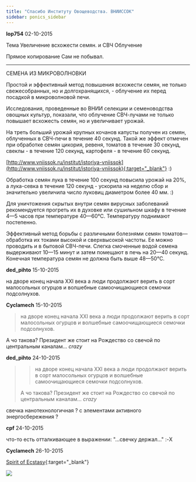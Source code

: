 ```yaml
---
title: "Спасибо Институту Овощеводства. ВНИИССОК"
sidebar: ponics_sidebar
---
```


**lop754** 02-10-2015

Тема Увеличение всхожести семян. и СВЧ Облучение

Прямое копирование Сам не побывал.

______________________________________________

СЕМЕНА ИЗ МИКРОВОЛНОВКИ

Простой и эффективный метод повышения всхожести семян, не только свежесобранных, но и долгохранящихся, - облучение их перед посадкой в микроволновой печи.

Исследования, проведенные во ВНИИ селекции и семеноводства овощных культур, показали, что облучение СВЧ-лучами не только повышает всхожесть семян, но и увеличивает урожай. 

На треть больший урожай крупных кочанов капусты получен из семян, облученных в СВЧ-печи в течение 40 секунд. Такой же эффект отмечен при обработке семян цикория, ревеня, томатов в течение 30 секунд, свеклы - в течение 120 секунд, картофеля - в течение 60 секунд.

[http://www.vniissok.ru/institut/istoriya-vniissok](http://www.vniissok.ru/institut/istoriya-vniissok){:target="_blank"} :)

Обработка семян лука в течение 100 секунд повысила урожай на 20%, а лука-севка в течение 120 секунд - ускорила на неделю сбор и значительно увеличила число луковиц диаметром более 40 мм. :)

Для уничтожения скрытых внутри семян вирусных заболеваний рекомендуется прогреть их в духовке или сушильном шкафу в течение 4—5 часов при температуре 40—60°С. Температуру поднимают постепенно.

Эффективный метод борьбы с различными болезнями семян томатов— обработка их токами высокой и сверхвысокой частоты. Ее можно проводить и в бытовой СВЧ-печи. Слегка смоченные водой семена выдерживают 10—15 минут и затем помещают в печь на 20—40 секунд. Конечная температура семян не должна быть выше 48—50°С.


**ded_pihto** 15-10-2015

на дворе конец начала XXI века а люди продолжают верить в сорт малосольных огурцов и волшебные самоочищающиеся семочки подсолнухов.


**Cyclamech** 15-10-2015

> на дворе конец начала XXI века а люди продолжают верить в сорт малосольных огурцов и волшебные самоочищающиеся семочки подсолнухов.

А чо такова? Президент же стоит на Рождество со свечой по центральным каналам… *crazy*


**ded_pihto** 24-10-2015

> > на дворе конец начала XXI века а люди продолжают верить в сорт малосольных огурцов и волшебные самоочищающиеся семочки подсолнухов.
> 
> 
> 
> А чо такова? Президент же стоит на Рождество со свечой по центральным каналам… *crazy*

свечка нанотехнологичная ? с элементами активного энергосбережения ?


**cpf** 24-10-2015

что-то есть отталкивающее в выражении: "...свечку держал..." :-X


**Cyclamech** 26-10-2015

[Spirit of Ecstasy](https://ru.wikipedia.org/wiki/%D0%94%D1%83%D1%85_%D0%AD%D0%BA%D1%81%D1%82%D0%B0%D0%B7%D0%B0){:target="_blank"}

![](http://ic.pics.livejournal.com/pauluskp/22784090/56758/original.jpg)


